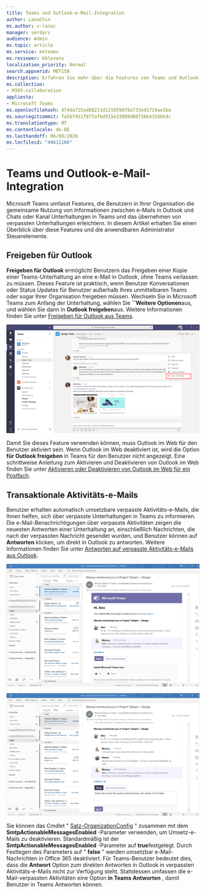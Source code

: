 ```yaml
---
title: Teams und Outlook-e-Mail-Integration
author: LanaChin
ms.author: v-lanac
manager: serdars
audience: Admin
ms.topic: article
ms.service: msteams
ms.reviewer: kblevens
localization_priority: Normal
search.appverid: MET150
description: Erfahren Sie mehr über die Features von Teams und Outlook-e-Mail-Integration, einschließlich Features, mit denen Benutzerinformationen zwischen e-Mails in Outlook und Chats austauschen oder Konversationen in Teams unterhalten können.
ms.collection:
- M365-collaboration
appliesto:
- Microsoft Teams
ms.openlocfilehash: 474da725ad88221d131959078a733ed1724ae1be
ms.sourcegitcommit: fa567451f8f7af6d915e33809d88f26b415db54c
ms.translationtype: MT
ms.contentlocale: de-DE
ms.lasthandoff: 06/08/2020
ms.locfileid: "44611166"
---
```

# <a name="teams-and-outlook-email-integration"></a>Teams und Outlook-e-Mail-Integration

Microsoft Teams umfasst Features, die Benutzern in Ihrer Organisation die gemeinsame Nutzung von Informationen zwischen e-Mails in Outlook und Chats oder Kanal Unterhaltungen in Teams und das übernehmen von verpassten Unterhaltungen erleichtern. In diesem Artikel erhalten Sie einen Überblick über diese Features und die anwendbaren Administrator Steuerelemente.

## <a name="share-to-outlook"></a>Freigeben für Outlook

**Freigeben für Outlook** ermöglicht Benutzern das Freigeben einer Kopie einer Teams-Unterhaltung an eine e-Mail in Outlook, ohne Teams verlassen zu müssen. Dieses Feature ist praktisch, wenn Benutzer Konversationen oder Status Updates für Benutzer außerhalb Ihres unmittelbaren Teams oder sogar Ihrer Organisation freigeben müssen. Wechseln Sie in Microsoft Teams zum Anfang der Unterhaltung, wählen Sie **̇ ̇ ̇ Weitere Optionen**aus, und wählen Sie dann in **Outlook freigeben**aus.  Weitere Informationen finden Sie unter [Freigeben für Outlook aus Teams](https://support.office.com/article/share-to-outlook-from-teams-f9dabbe9-9e9b-4e35-99dd-2eeeb67c4f6d).

![Screenshot mit der Funktion "in Outlook freigeben" in Microsoft Teams](media/share-to-outlook.png)

Damit Sie dieses Feature verwenden können, muss Outlook im Web für den Benutzer aktiviert sein. Wenn Outlook im Web deaktiviert ist, wird die Option **für Outlook freigeben** in Teams für den Benutzer nicht angezeigt. Eine schrittweise Anleitung zum Aktivieren und Deaktivieren von Outlook im Web finden Sie unter [Aktivieren oder Deaktivieren von Outlook im Web für ein Postfach](https://docs.microsoft.com/exchange/recipients-in-exchange-online/manage-user-mailboxes/enable-or-disable-outlook-web-app).

## <a name="actionable-activity-emails"></a>Transaktionale Aktivitäts-e-Mails

Benutzer erhalten automatisch umsetzbare verpasste Aktivitäts-e-Mails, die Ihnen helfen, sich über verpasste Unterhaltungen in Teams zu informieren. Die e-Mail-Benachrichtigungen über verpasste Aktivitäten zeigen die neuesten Antworten einer Unterhaltung an, einschließlich Nachrichten, die nach der verpassten Nachricht gesendet wurden, und Benutzer können auf **Antworten** klicken, um direkt in Outlook zu antworten. Weitere Informationen finden Sie unter [Antworten auf verpasste Aktivitäts-e-Mails aus Outlook](https://support.office.com/article/reply-to-missed-activity-emails-from-outlook-bc0cf587-db26-4946-aac7-8eebd84f1381).

![Screenshot mit einer verpassten Aktivitäts-e-Mail](media/missed-activity-email.png)

![Screenshot, der zeigt, wie Sie auf eine verpasste Aktivitäts-e-Mail Antworten](media/missed-activity-email-reply.png)

Sie können das Cmdlet " [Satz-OrganizationConfig](https://docs.microsoft.com/powershell/module/exchange/organization/set-organizationconfig) " zusammen mit dem **SmtpActionableMessagesEnabled** -Parameter verwenden, um Umsetz-e-Mails zu deaktivieren. Standardmäßig ist der **SmtpActionableMessagesEnabled** -Parameter auf **true**festgelegt. Durch Festlegen des Parameters auf " **false** " werden umsetzbar e-Mail-Nachrichten in Office 365 deaktiviert. Für Teams-Benutzer bedeutet dies, dass die **Antwort** Option zum direkten Antworten in Outlook in verpassten Aktivitäts-e-Mails nicht zur Verfügung steht. Stattdessen umfassen die e-Mail-verpassten Aktivitäten eine Option **in Teams Antworten** , damit Benutzer in Teams Antworten können.
